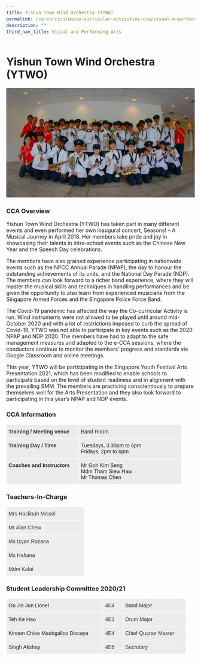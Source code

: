 ```yaml
---
title: Yishun Town Wind Orchestra (YTWO)
permalink: /co-curriculum/co-curricular-activities-cca/visual-n-performing-arts/yishun-town-wind-orchestra/
description: ""
third_nav_title: Visual and Performing Arts
---
```

# **Yishun Town Wind Orchestra (YTWO)**

![](/images/14.jpeg)


### CCA Overview

Yishun Town Wind Orchestra (YTWO) has taken part in many different events and even performed her own inaugural concert, Seasons! – A Musical Journey in April 2018. Her members take pride and joy in showcasing their talents in intra-school events such as the Chinese New Year and the Speech Day celebrations. 

The members have also grained experience participating in nationwide events such as the NPCC Annual Parade (NPAP), the day to honour the outstanding achievements of its units, and the National Day Parade (NDP). The members can look forward to a richer band experience, where they will master the musical skills and techniques in handling performances and be given the opportunity to also learn from experienced musicians from the Singapore Armed Forces and the Singapore Police Force Band.

The Covid-19 pandemic has affected the way the Co-curricular Activity is run. Wind instruments were not allowed to be played until around mid-October 2020 and with a lot of restrictions imposed to curb the spread of Covid-19, YTWO was not able to participate in key events such as the 2020 NPAP and NDP 2020. The members have had to adapt to the safe management measures and adapted to the e-CCA sessions, where the conductors continue to monitor the members’ progress and standards via Google Classroom and online meetings.

This year, YTWO will be participating in the Singapore Youth Festival Arts Presentation 2021, which has been modified to enable schools to participate based on the level of student readiness and in alignment with the prevailing SMM. The members are practicing conscientiously to prepare themselves well for the Arts Presentation and they also look forward to participating in this year’s NPAP and NDP events.

### CCA Information


<table style="border-collapse:collapse;border-spacing:0;table-layout: fixed; width: 469px" class="tg"><colgroup><col style="width: 194px"><col style="width: 275px"></colgroup><thead><tr><th style="background-color:#ECECEC;border-color:#ffffff;border-style:solid;border-width:1px;color:#333;font-family:Arial, sans-serif;font-size:14px;font-weight:bold;overflow:hidden;padding:10px 5px;text-align:left;vertical-align:top;word-break:normal">Training / Meeting venue</th><th style="background-color:#ECECEC;border-color:#ffffff;border-style:solid;border-width:1px;color:#222;font-family:Arial, sans-serif;font-size:14px;font-weight:normal;overflow:hidden;padding:10px 5px;text-align:left;vertical-align:top;word-break:normal">Band Room<br></th></tr></thead><tbody><tr><td style="background-color:#ECECEC;border-color:#ffffff;border-style:solid;border-width:1px;color:#333;font-family:Arial, sans-serif;font-size:14px;font-weight:bold;overflow:hidden;padding:10px 5px;text-align:left;vertical-align:top;word-break:normal">Training Day / Time</td><td style="background-color:#ECECEC;border-color:#ffffff;border-style:solid;border-width:1px;color:#222;font-family:Arial, sans-serif;font-size:14px;overflow:hidden;padding:10px 5px;text-align:left;vertical-align:top;word-break:normal">Tuesdays, 3.30pm to 6pm<br>Fridays, 2pm to 6pm<br></td></tr><tr><td style="background-color:#ECECEC;border-color:#ffffff;border-style:solid;border-width:1px;color:#333;font-family:Arial, sans-serif;font-size:14px;font-weight:bold;overflow:hidden;padding:10px 5px;text-align:left;vertical-align:top;word-break:normal">Coaches and Instructors</td><td style="background-color:#ECECEC;border-color:#ffffff;border-style:solid;border-width:1px;color:#222;font-family:Arial, sans-serif;font-size:14px;overflow:hidden;padding:10px 5px;text-align:left;vertical-align:top;word-break:normal">Mr Goh Kim Seng<br>Mdm Tham Siew Haw<br>Mr Thomas Chen</td></tr></tbody></table>


### Teachers-In-Charge


<table style="border-collapse:collapse;border-spacing:0;table-layout: fixed; width: 209px" class="tg"><colgroup><col style="width: 209px"></colgroup><thead><tr><th style="background-color:#EEE;border-color:#ffffff;border-style:solid;border-width:1px;color:#333;font-family:Arial, sans-serif;font-size:14px;font-weight:normal;overflow:hidden;padding:10px 5px;text-align:left;vertical-align:top;word-break:normal">Mrs Haslinah Missel</th></tr></thead><tbody><tr><td style="background-color:#EEE;border-color:#ffffff;border-style:solid;border-width:1px;color:#333;font-family:Arial, sans-serif;font-size:14px;overflow:hidden;padding:10px 5px;text-align:left;vertical-align:top;word-break:normal"><span style="color:#333">Mr Alan Chew</span></td></tr><tr><td style="background-color:#EEE;border-color:#ffffff;border-style:solid;border-width:1px;color:#333;font-family:Arial, sans-serif;font-size:14px;overflow:hidden;padding:10px 5px;text-align:left;vertical-align:top;word-break:normal"><span style="color:#333">Ms Izyan Rozana</span> </td></tr><tr><td style="background-color:#EEE;border-color:#ffffff;border-style:solid;border-width:1px;color:#333;font-family:Arial, sans-serif;font-size:14px;overflow:hidden;padding:10px 5px;text-align:left;vertical-align:top;word-break:normal"><span style="color:#333">Ms Hafiana</span></td></tr><tr><td style="background-color:#EEE;border-color:#ffffff;border-style:solid;border-width:1px;color:#333;font-family:Arial, sans-serif;font-size:14px;overflow:hidden;padding:10px 5px;text-align:left;vertical-align:top;word-break:normal"><span style="color:#333">Mdm Kalai</span></td></tr></tbody></table>



### Student Leadership Committee 2020/21


<table style="border-collapse:collapse;border-spacing:0;table-layout: fixed; width: 481px" class="tg"><colgroup><col style="width: 259px"><col style="width: 54px"><col style="width: 168px"></colgroup><thead><tr><th style="background-color:#ECECEC;border-color:#ffffff;border-style:solid;border-width:1px;color:#222;font-family:Arial, sans-serif;font-size:14px;font-weight:normal;overflow:hidden;padding:10px 5px;text-align:left;vertical-align:top;word-break:normal">Oo Jia Jun Lionel</th><th style="background-color:#ECECEC;border-color:#ffffff;border-style:solid;border-width:1px;color:#333;font-family:Arial, sans-serif;font-size:14px;font-weight:normal;overflow:hidden;padding:10px 5px;text-align:left;vertical-align:top;word-break:normal"><span style="font-weight:normal">4E4</span></th><th style="background-color:#ECECEC;border-color:#ffffff;border-style:solid;border-width:1px;color:#222;font-family:Arial, sans-serif;font-size:14px;font-weight:normal;overflow:hidden;padding:10px 5px;text-align:left;vertical-align:top;word-break:normal"><span style="font-weight:normal">Band Major</span></th></tr></thead><tbody><tr><td style="background-color:#ECECEC;border-color:#ffffff;border-style:solid;border-width:1px;color:#222;font-family:Arial, sans-serif;font-size:14px;overflow:hidden;padding:10px 5px;text-align:left;vertical-align:top;word-break:normal">Teh Ke Hao</td><td style="background-color:#ECECEC;border-color:#ffffff;border-style:solid;border-width:1px;color:#333;font-family:Arial, sans-serif;font-size:14px;overflow:hidden;padding:10px 5px;text-align:left;vertical-align:top;word-break:normal"><span style="font-weight:normal">4E3</span></td><td style="background-color:#ECECEC;border-color:#ffffff;border-style:solid;border-width:1px;color:#333;font-family:Arial, sans-serif;font-size:14px;overflow:hidden;padding:10px 5px;text-align:left;vertical-align:top;word-break:normal"><span style="font-weight:normal">Drum Major</span></td></tr><tr><td style="background-color:#ECECEC;border-color:#ffffff;border-style:solid;border-width:1px;color:#222;font-family:Arial, sans-serif;font-size:14px;overflow:hidden;padding:10px 5px;text-align:left;vertical-align:top;word-break:normal">Kirsten Chloe Madrigallos Discaya</td><td style="background-color:#ECECEC;border-color:#ffffff;border-style:solid;border-width:1px;color:#333;font-family:Arial, sans-serif;font-size:14px;overflow:hidden;padding:10px 5px;text-align:left;vertical-align:top;word-break:normal"><span style="font-weight:normal">4E4</span></td><td style="background-color:#ECECEC;border-color:#ffffff;border-style:solid;border-width:1px;color:#333;font-family:Arial, sans-serif;font-size:14px;overflow:hidden;padding:10px 5px;text-align:left;vertical-align:top;word-break:normal"><span style="font-weight:normal">Chief Quarter Master</span></td></tr><tr><td style="background-color:#ECECEC;border-color:#ffffff;border-style:solid;border-width:1px;color:#222;font-family:Arial, sans-serif;font-size:14px;overflow:hidden;padding:10px 5px;text-align:left;vertical-align:top;word-break:normal">Singh Akshay</td><td style="background-color:#ECECEC;border-color:#ffffff;border-style:solid;border-width:1px;color:#333;font-family:Arial, sans-serif;font-size:14px;overflow:hidden;padding:10px 5px;text-align:left;vertical-align:top;word-break:normal"><span style="font-weight:normal">4E6</span></td><td style="background-color:#ECECEC;border-color:#ffffff;border-style:solid;border-width:1px;color:#333;font-family:Arial, sans-serif;font-size:14px;overflow:hidden;padding:10px 5px;text-align:left;vertical-align:top;word-break:normal"><span style="font-weight:normal">Secretary</span></td></tr></tbody></table>

